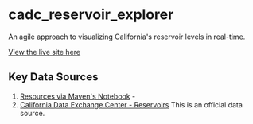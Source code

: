 # cadc_reservoir_explorer

An agile approach to visualizing California's reservoir levels in real-time.

[View the live site here](https://california-data-collaborative.github.io/cadc_reservoir_explorer/)

## Key Data Sources ##

 1. [Resources via Maven's Notebook](https://mavensnotebook.com/the-notebook-file-cabinet/water-and-hydrology-resources-on-the-internet-reservoir-conditions-precipitation-indexes-snow-charts-drought-maps-and-more/) - 
 2. [California Data Exchange Center - Reservoirs](http://cdec.water.ca.gov/reservoir.html) This is an official data source.

